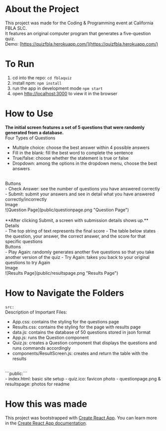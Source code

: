 # About the Project
This project was made for the Coding & Programming  event at California FBLA SLC.  <br>
It features an original computer program that generates a five-question quiz. <br>
Demo: [https://quizfbla.herokuapp.com/](https://quizfbla.herokuapp.com/)

# To Run
1. cd into the repo: ```cd fblaquiz```
2. install npm: ```npm install```
3. run the app in development mode ```npm start```
4. open [http://localhost:3000](http://localhost:3000) to view it in the browser

# How to Use
**The initial screen features a set of 5 questions that were randomly generated from a database.** <br>
Four Types of Questions <br>
- Multiple choice: choose the best answer within 4 possible answers
- Fill in the blank: fill the best word to complete the sentence
- True/false: choose whether the statement is true or false
- Dropdown: among the options in the dropdown menu, choose the best answers
<br>
Buttons <br>
- Check Answer: see the number of questions you have answered correctly
- Submit: submit your answers and see in detail what you have answered correctly/incorrectly
<br>
Image <br>
![Question Page](public/questionpage.png "Question Page") <br>
<br>
**After clicking Submit, a screen with submission details shows up.** <br>
Details <br>
- The top string of text represents the final score
- The table below states the question, your answer, the correct answer, and the score for that specific questions
<br>
Buttons <br>
- Play Again: randomly generates another five questions so that you take another version of the quiz
- Try Again: takes you back to your original questions to try Again
<br>
Image <br>
![Results Page](public/resultspage.png "Results Page") <br>

# How to Navigate the Folders
```src:``` <br>
Description of Important Files: <br>
- App.css: contains the styling for the questions page
- Results.css: contains the styling for the page with results page
- data.js: contains the database of 50 questions stored in json format
- App.js: runs the Question component
- Quiz.js: creates a Question component that displays the questions and runs commands accordingly
- components/ResultScreen.js: creates and return the table with the results
<br>
```public:``` <br>
- index.html: basic site setup
- quiz.ico: favicon photo
- questionpage.png & resultspage: photos for readme
<br>

# How this was made
This project was bootstrapped with [Create React App](https://github.com/facebook/create-react-app).
You can learn more in the [Create React App documentation](https://facebook.github.io/create-react-app/docs/getting-started).
